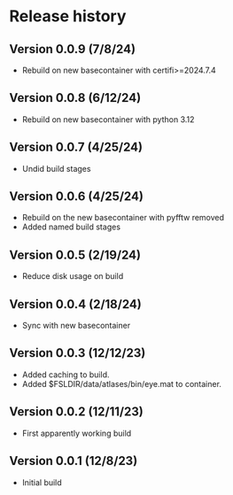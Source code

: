 # Release history

## Version 0.0.9 (7/8/24)
* Rebuild on new basecontainer with certifi>=2024.7.4

## Version 0.0.8 (6/12/24)
* Rebuild on new basecontainer with python 3.12

## Version 0.0.7 (4/25/24)
* Undid build stages

## Version 0.0.6 (4/25/24)
* Rebuild on the new basecontainer with pyfftw removed
* Added named build stages

## Version 0.0.5 (2/19/24)
* Reduce disk usage on build

## Version 0.0.4 (2/18/24)
* Sync with new basecontainer

## Version 0.0.3 (12/12/23)
* Added caching to build.
* Added $FSLDIR/data/atlases/bin/eye.mat to container.

## Version 0.0.2 (12/11/23)
* First apparently working build

## Version 0.0.1 (12/8/23)
* Initial build
